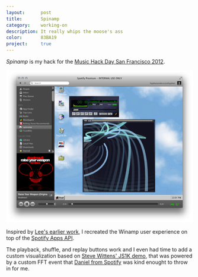 ```yaml
---
layout:      post
title:       Spinamp
category:    working-on
description: It really whips the moose's ass
color:       83BA19
project:     true
---
```


_Spinamp_ is my hack for the [Music Hack Day San Francisco 2012][mhd].

<div class="image">
  <img src='/img/spinamp.png' alt='Spinamp' />
</div>

Inspired by [Lee's earlier work][lee], I recreated the Winamp user experience
on top of the [Spotify Apps API][api].

The playback, shuffle, and replay buttons work and I even had time to add a
custom visualization based on [Steve Wittens' JS1K demo][1kb], that was powered
by a custom FFT event that [Daniel from Spotify][dan] was kind enought to throw
in for me.

[mhd]: http://sf.musichackday.org/2012
[lee]: http://vimeo.com/20149683
[api]: https://developer.spotify.com/en/spotify-apps-api/overview/
[1kb]: http://acko.net/blog/js1k-demo-the-making-of/
[dan]: http://ikennd.ac/
